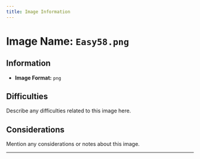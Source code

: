 ```yaml
---
title: Image Information
---
```


# Image Name: `Easy58.png`

## Information

- **Image Format:** `png`

## Difficulties

Describe any difficulties related to this image here.

## Considerations

Mention any considerations or notes about this image.

---
